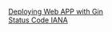 [Deploying Web APP with Gin](https://levelup.gitconnected.com/deploying-a-simple-golang-webapp-on-heroku-4dbd00bc9b0e) 
<br>
[Status Code IANA](https://www.iana.org/assignments/http-status-codes/http-status-codes.xhtml)

